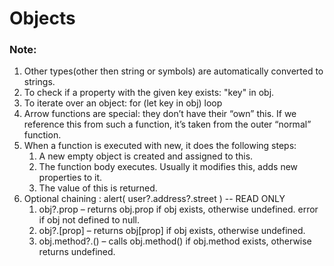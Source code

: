 # Objects

### Note:

1. Other types(other then string or symbols) are automatically converted to strings.
2. To check if a property with the given key exists: "key" in obj.
3. To iterate over an object: for (let key in obj) loop
4. Arrow functions are special: they don’t have their “own” this. If we reference this from such a function, it’s taken from the outer “normal” function.
5. When a function is executed with new, it does the following steps:
   1. A new empty object is created and assigned to this.
   2. The function body executes. Usually it modifies this, adds new properties to it.
   3. The value of this is returned.
6. Optional chaining : alert( user?.address?.street ) -- READ ONLY
   1. obj?.prop – returns obj.prop if obj exists, otherwise undefined. error if obj not defined to null.
   2. obj?.[prop] – returns obj[prop] if obj exists, otherwise undefined.
   3. obj.method?.() – calls obj.method() if obj.method exists, otherwise returns undefined.
